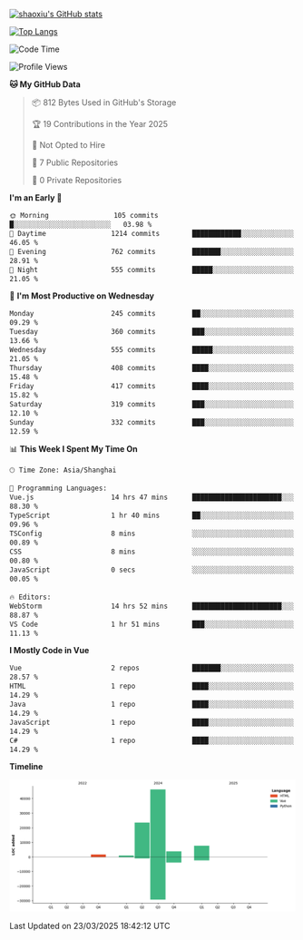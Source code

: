 [![shaoxiu's GitHub stats](https://github-readme-stats.vercel.app/api?username=shaoxiu&count_private=true&show_icons=true)](https://github.com/anuraghazra/github-readme-stats)

[![Top Langs](https://github-readme-stats.vercel.app/api/top-langs/?username=shaoxiu&layout=compact)](https://github.com/anuraghazra/github-readme-stats)


<!--START_SECTION:waka-->
![Code Time](http://img.shields.io/badge/Code%20Time-157%20hrs%2035%20mins-blue)

![Profile Views](http://img.shields.io/badge/Profile%20Views-0-blue)

**🐱 My GitHub Data** 

> 📦 812 Bytes Used in GitHub's Storage 
 > 
> 🏆 19 Contributions in the Year 2025
 > 
> 🚫 Not Opted to Hire
 > 
> 📜 7 Public Repositories 
 > 
> 🔑 0 Private Repositories 
 > 
**I'm an Early 🐤** 

```text
🌞 Morning                105 commits         █░░░░░░░░░░░░░░░░░░░░░░░░   03.98 % 
🌆 Daytime                1214 commits        ████████████░░░░░░░░░░░░░   46.05 % 
🌃 Evening                762 commits         ███████░░░░░░░░░░░░░░░░░░   28.91 % 
🌙 Night                  555 commits         █████░░░░░░░░░░░░░░░░░░░░   21.05 % 
```
📅 **I'm Most Productive on Wednesday** 

```text
Monday                   245 commits         ██░░░░░░░░░░░░░░░░░░░░░░░   09.29 % 
Tuesday                  360 commits         ███░░░░░░░░░░░░░░░░░░░░░░   13.66 % 
Wednesday                555 commits         █████░░░░░░░░░░░░░░░░░░░░   21.05 % 
Thursday                 408 commits         ████░░░░░░░░░░░░░░░░░░░░░   15.48 % 
Friday                   417 commits         ████░░░░░░░░░░░░░░░░░░░░░   15.82 % 
Saturday                 319 commits         ███░░░░░░░░░░░░░░░░░░░░░░   12.10 % 
Sunday                   332 commits         ███░░░░░░░░░░░░░░░░░░░░░░   12.59 % 
```


📊 **This Week I Spent My Time On** 

```text
🕑︎ Time Zone: Asia/Shanghai

💬 Programming Languages: 
Vue.js                   14 hrs 47 mins      ██████████████████████░░░   88.30 % 
TypeScript               1 hr 40 mins        ██░░░░░░░░░░░░░░░░░░░░░░░   09.96 % 
TSConfig                 8 mins              ░░░░░░░░░░░░░░░░░░░░░░░░░   00.89 % 
CSS                      8 mins              ░░░░░░░░░░░░░░░░░░░░░░░░░   00.80 % 
JavaScript               0 secs              ░░░░░░░░░░░░░░░░░░░░░░░░░   00.05 % 

🔥 Editors: 
WebStorm                 14 hrs 52 mins      ██████████████████████░░░   88.87 % 
VS Code                  1 hr 51 mins        ███░░░░░░░░░░░░░░░░░░░░░░   11.13 % 
```

**I Mostly Code in Vue** 

```text
Vue                      2 repos             ███████░░░░░░░░░░░░░░░░░░   28.57 % 
HTML                     1 repo              ████░░░░░░░░░░░░░░░░░░░░░   14.29 % 
Java                     1 repo              ████░░░░░░░░░░░░░░░░░░░░░   14.29 % 
JavaScript               1 repo              ████░░░░░░░░░░░░░░░░░░░░░   14.29 % 
C#                       1 repo              ████░░░░░░░░░░░░░░░░░░░░░   14.29 % 
```



**Timeline**

![Lines of Code chart](https://raw.githubusercontent.com/shaoxiu/shaoxiu/main/assets/bar_graph.png)


 Last Updated on 23/03/2025 18:42:12 UTC
<!--END_SECTION:waka-->
